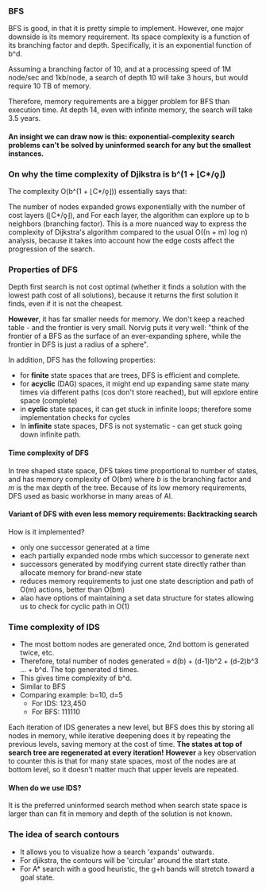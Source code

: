 
### BFS
BFS is good, in that it is pretty simple to implement. However, one major downside is its memory requirement. Its space complexity is a function of its branching factor and depth. Specifically, it is an exponential function of b^d. 

Assuming a branching factor of 10, and at a processing speed of 1M node/sec and 1kb/node, a search of depth 10 will take 3 hours, but would require 10 TB of memory. 

Therefore, memory requirements are a bigger problem for BFS than execution time.  At depth 14, even with infinite memory, the search will take 3.5 years. 

#### An insight we can draw now is this: exponential-complexity search problems can't be solved by uninformed search for any but the smallest instances. 


### On why the time complexity of Djikstra is b^(1 + ⌊C*/ǫ⌋)

The complexity O(b^(1 + ⌊C*/ǫ⌋)) essentially says that:

The number of nodes expanded grows exponentially with the number of cost layers (⌊C*/ǫ⌋), and
For each layer, the algorithm can explore up to b neighbors (branching factor).
This is a more nuanced way to express the complexity of Dijkstra's algorithm compared to the usual O((n + m) log n) analysis, because it takes into account how the edge costs affect the progression of the search.

### Properties of DFS
Depth first search is not cost optimal (whether it finds a solution with the lowest path cost of all solutions), because it returns the first solution it finds, even if it is not the cheapest. 

**However**, it has far smaller needs for memory. We don't keep a reached table - and the frontier is very small. Norvig puts it very well: "think of the frontier of a BFS as the surface of an ever-expanding sphere, while the frontier in DFS is just a radius of a sphere". 

In addition, DFS has the following properties: 
- for **finite** state spaces that are trees, DFS is efficient and complete. 
- for **acyclic** (DAG) spaces, it might end up expanding same state many times via different paths (cos don't store reached), but will epxlore entire space (complete)
- in **cyclic** state spaces, it can get stuck in infinite loops; therefore some implementation checks for cycles
- In **infinite** state spaces, DFS is not systematic - can get stuck going down infinite path. 

#### Time complexity of DFS
In tree shaped state space, DFS takes time proportional to number of states, and has memory complexity of O(bm) where *b* is the branching factor and *m* is the max depth of the tree. Because of its low memory requirements, DFS used as basic workhorse in many areas of AI. 

#### Variant of DFS with even less memory requirements: Backtracking search
How is it implemented?
- only one successor generated at a time 
- each partially expanded node rmbs which successor to generate next
- successors generated by modifying current state directly rather than allocate memory for brand-new state
- reduces memory requirements to just one state description and path of O(m) actions, better than O(bm)
- alao have options of maintaining a set data structure for states allowing us to check for cyclic path in O(1) 


### Time complexity of IDS
- The most bottom nodes are generated once, 2nd bottom is generated twice, etc. 
- Therefore, total number of nodes generated = d(b) + (d-1)b^2 + (d-2)b^3 ... + b^d. The top generated d times. 
- This gives time complexity of b^d. 
- Similar to BFS
- Comparing example: b=10, d=5
    - For IDS: 123,450
    - For BFS: 111110

Each iteration of IDS generates a new level, but BFS does this by storing all nodes in memory, while iterative deepening does it by repeating the previous levels, saving memory at the cost of time. 
**The states at top of search tree are regenerated at every iteration!**
**However** a key observation to counter this is that for many state spaces, most of the nodes are at bottom level, so it doesn't matter much that upper levels are repeated. 

#### When do we use IDS? 
It is the preferred uninformed search method when search state space is larger than can fit in memory and depth of the solution is not known. 

### The idea of search contours
- It allows you to visualize how a search 'expands' outwards. 
- For djikstra, the contours will be 'circular' around the start state. 
- For A* search with a good heuristic, the g+h bands will stretch toward a goal state. 
